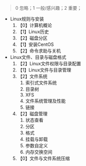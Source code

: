 > 0 忽略；1 一般/感兴趣；2 重要；

- Linux规则与安装
  1. 【0】计算机概论
  2. 【1】Linux历史
  3. 【2】磁盘分区
  4. 【1】安装CentOS
  5. 【2】命令求助与关机
- Linux文件、目录与磁盘格式
  1. 【2】Linux文件权限与目录配置
  2. 【1】Linux文件与目录管理
  3. 【2】文件系统
     1. 索引式文件系统
     2. 目录树
     3. XFS
     4. 文件系统管理及性能
     5. 链接
  4. 【2】磁盘管理
     1. 状态查看
     2. 分区
     3. 格式
     4. 挂载与卸载
     5. 参数自定义
     6. 内存交换空间
  5. 【0】文件与文件系统压缩
